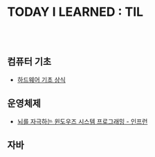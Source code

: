 # TODAY I LEARNED : TIL

<br><br>


## 컴퓨터 기초
* [하드웨어 기초 상식](https://github.com/ejxzhn22/TIL/blob/main/Computer_Basic/Hardware_Basic.md)

## 운영체제 
* [뇌를 자극하는 윈도우즈 시스템 프로그래밍 - 인프런](https://github.com/ejxzhn22/TIL/tree/main/OS)

## 자바
